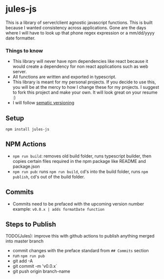 # jules-js

This is a library of server/client agnostic javascript functions. This is built because I wanted consistency across applications. Gone are the days where I will have to look up that phone regex expression or a mm/dd/yyyy date formatter.

### Things to know

- This library will never have npm dependencies like react because it would create a dependency for non react applications such as web server.
- All functions are written and exported in typescript.
- This library is meant for my personal projects. If you decide to use this, you will be at the mercy to how I change these for my projects. I suggest to fork this project and make your own. It will look great on your resume :)
- I will follow [sematic versioning](https://semver.org/)

## Setup

`npm install jules-js`

## NPM Actions

- `npm run build`: removes old build folder, runs typescript builder, then copies certain files required in the npm package like README and package.json
- `npm run pub`: runs `npm run build`, cd's into the build folder, runs `npm publish`, cd's out of the build folder.

## Commits

- Commits need to be prefaced with the upcoming version number example: `v0.0.x | adds formatDate function`

## Steps to Publish

TODO(Jules): improve this with github actions to publish anything merged into master branch

- commit changes with the preface standard from `## Commits` section
- run `npm run pub`
- git add -A
- git commit -m 'v0.0.x`
- git push origin branch-name
